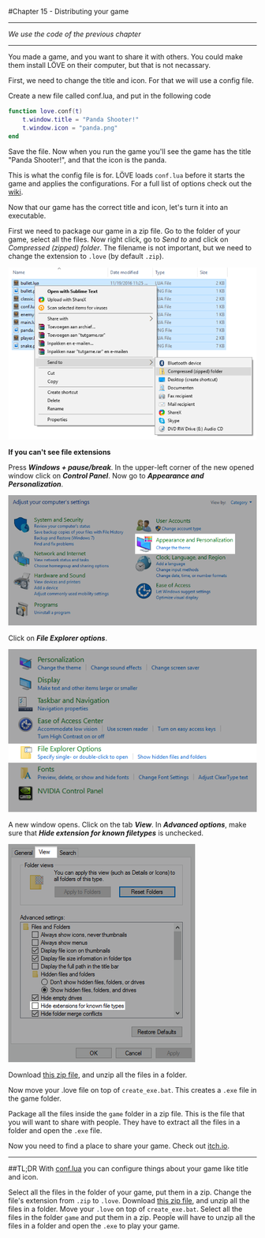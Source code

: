#Chapter 15 - Distributing your game
___
*We use the code of the previous chapter*
___

You made a game, and you want to share it with others. You could make them install LÖVE on their computer, but that is not necassary.

First, we need to change the title and icon. For that we will use a config file.

Create a new file called conf.lua, and put in the following code

```lua
function love.conf(t)
	t.window.title = "Panda Shooter!"
	t.window.icon = "panda.png"
end
```

Save the file. Now when you run the game you'll see the game has the title "Panda Shooter!", and that the icon is the panda.

This is what the config file is for. LÖVE loads ``conf.lua`` before it starts the game and applies the configurations. For a full list of options check out the [wiki](https://love2d.org/wiki/Config_Files).

Now that our game has the correct title and icon, let's turn it into an executable.

First we need to package our game in a zip file. Go to the folder of your game, select all the files. Now right click, go to *Send to* and click on *Compressed (zipped) folder*. The filename is not important, but we need to change the extension to ``.love`` (by default ``.zip``).

![](/images/book/15/compress.png)

**If you can't see file extensions**

Press ***Windows + pause/break***. In the upper-left corner of the new opened window click on ***Control Panel***. Now go to ***Appearance and Personalization***.

![](/images/book/15/control_panel.png)

Click on ***File Explorer options***.

![](/images/book/15/personalization.png)

A new window opens. Click on the tab ***View***. In ***Advanced options***, make sure that ***Hide extension for known filetypes*** is unchecked.

![](/images/book/15/folder_options.png)

Download [this zip file](https://www.dropbox.com/s/vtmgcxk1r3xmso3/builder.zip?dl=1), and unzip all the files in a folder.

Now move your .love file on top of ``create_exe.bat``. This creates a ``.exe`` file in the game folder.

Package all the files inside the ``game`` folder in a zip file. This is the file that you will want to share with people. They have to extract all the files in a folder and open the ``.exe`` file.

Now you need to find a place to share your game. Check out [itch.io](https://itch.io/).

___

##TL;DR
With [conf.lua](https://love2d.org/wiki/Config_Files) you can configure things about your game like title and icon.

Select all the files in the folder of your game, put them in a zip. Change the file's extension from ``.zip`` to ``.love``. Download [this zip file](https://www.dropbox.com/s/vtmgcxk1r3xmso3/builder.zip?dl=1), and unzip all the files in a folder. Move your ``.love`` on top of ``create_exe.bat``. Select all the files in the folder ``game`` and put them in a zip. People will have to unzip all the files in a folder and open the ``.exe`` to play your game. 